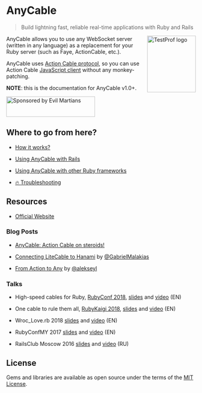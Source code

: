 # AnyCable

> Build lightning fast, reliable real-time applications with Ruby and Rails

<img align="right" height="150" width="129"
     title="TestProf logo" class="home-logo" src="./assets/images/logo.svg">

AnyCable allows you to use any WebSocket server (written in any language) as a replacement for your Ruby server (such as Faye, ActionCable, etc.).

AnyCable uses [Action Cable protocol](misc/action_cable_protocol.md), so you can use Action Cable [JavaScript client](https://www.npmjs.com/package/actioncable) without any monkey-patching.

**NOTE**: this is the documentation for AnyCable v1.0+.

<a href="https://evilmartians.com/">
<img src="https://evilmartians.com/badges/sponsored-by-evil-martians.svg" alt="Sponsored by Evil Martians" width="236" height="54"></a>

<!-- markdownlint-disable no-trailing-punctuation -->
## Where to go from here?

- [How it works?](architecture.md)

- [Using AnyCable with Rails](ruby/rails.md)

- [Using AnyCable with other Ruby frameworks](ruby/non_rails.md)

- [🔥 Troubleshooting](troubleshooting.md)

## Resources

- [Official Website](https://anycable.io)

### Blog Posts

- [AnyCable: Action Cable on steroids!](https://evilmartians.com/chronicles/anycable-actioncable-on-steroids)

- [Connecting LiteCable to Hanami](http://gabrielmalakias.com.br/ruby/hanami/iot/2017/05/26/websockets-connecting-litecable-to-hanami.html) by [@GabrielMalakias](https://github.com/GabrielMalakias)

- [From Action to Any](https://medium.com/@leshchuk/from-action-to-any-1e8d863dd4cf) by [@alekseyl](https://github.com/alekseyl)

### Talks

- High-speed cables for Ruby, [RubyConf 2018](http://rubyconf.org/program#session-712), [slides](https://speakerdeck.com/palkan/rubyconf-2018-high-speed-cables-for-ruby) and [video](https://www.youtube.com/watch?v=8XRcOZXOzV4) (EN)

- One cable to rule them all, [RubyKaigi 2018](http://rubykaigi.org/2018/presentations/palkan_tula.html), [slides](https://speakerdeck.com/palkan/rubykaigi-2018-anycable-one-cable-to-rule-them-all) and [video](https://www.youtube.com/watch?v=jXCPuNICT8s) (EN)

- Wroc_Love.rb 2018 [slides](https://speakerdeck.com/palkan/wroc-love-dot-rb-2018-cables-cables-cables) and [video](https://www.youtube.com/watch?v=AUxFFOehiy0) (EN)

- RubyConfMY 2017 [slides](https://speakerdeck.com/palkan/rubyconf-malaysia-2017-anycable) and [video](https://www.youtube.com/watch?v=j5oFx525zNw) (EN)

- RailsClub Moscow 2016 [slides](https://speakerdeck.com/palkan/railsclub-moscow-2016-anycable) and [video](https://www.youtube.com/watch?v=-k7GQKuBevY&list=PLiWUIs1hSNeOXZhotgDX7Y7qBsr24cu7o&index=4) (RU)

## License

 Gems and libraries are available as open source under the terms of the [MIT License](http://opensource.org/licenses/MIT).
